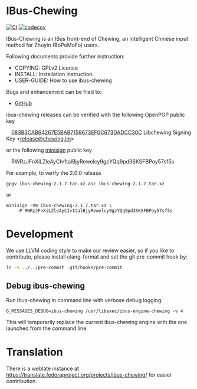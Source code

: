 # IBus-Chewing

[![CI](https://github.com/chewing/ibus-chewing/actions/workflows/ci.yml/badge.svg)](https://github.com/chewing/ibus-chewing/actions/workflows/ci.yml)
[![codecov](https://codecov.io/gh/chewing/ibus-chewing/graph/badge.svg?token=r1piKsG5uF)](https://codecov.io/gh/chewing/ibus-chewing)

IBus-Chewing is an IBus front-end of Chewing, an intelligent Chinese input
method for Zhuyin (BoPoMoFo) users.

Following documents provide further instruction:

 * COPYING: GPLv2 Licence
 * INSTALL: Installation instruction.
 * USER-GUIDE: How to use ibus-chewing

Bugs and enhancement can be filed to:

 * [GitHub](https://github.com/chewing/ibus-chewing/issues)


ibus-chewing releases can be verified with the following OpenPGP public key

&emsp;[083B3CAB64267E5BAB7159673EF0C673DADCC30C][pgp_key] Libchewing Signing Key &lt;release@chewing.im&gt;

or the following [minisign][] public key

&emsp;RWRzJFnXiLZleAyCIv1talBjyRewelcy9gzYQq9pd3SKSFBPoy57sf5s

For example, to verify the 2.0.0 release

    gpgv ibus-chewing-2.1.7.tar.xz.asc ibus-chewing-2.1.7.tar.xz

or

    minisign -Vm ibus-chewing-2.1.7.tar.xz \
        -P RWRzJFnXiLZleAyCIv1talBjyRewelcy9gzYQq9pd3SKSFBPoy57sf5s

[pgp_key]: https://chewing.im/.well-known/openpgpkey/hu/y84sdmnksfqswe7fxf5mzjg53tbdz8f5?l=release
[minisign]: https://jedisct1.github.io/minisign/

# Development

We use LLVM coding style to make our review easier, so if you like to
contribute, please install clang-format and set the git pre-commit hook by:

```sh
ln -s ../../pre-commit .git/hooks/pre-commit
```

## Debug ibus-chewing

Run ibus-chewing in command line with verbose debug logging:

    G_MESSAGES_DEBUG=ibus-chewing /usr/libexec/ibus-engine-chewing -v 4

This will temporarily replace the current ibus-chewing engine with
the one launched from the command line.

# Translation

There is a weblate instance at
https://translate.fedoraproject.org/projects/ibus-chewing/ for easier
contribution.
